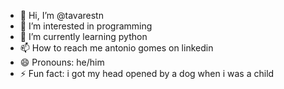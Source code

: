 - 👋 Hi, I’m @tavarestn
- 👀 I’m interested in programming
- 🌱 I’m currently learning python
- 📫 How to reach me antonio gomes on linkedin
- 😄 Pronouns: he/him
- ⚡ Fun fact: i got my head opened by a dog when i was a child

<!---
tavarestn/tavarestn is a ✨ special ✨ repository because its `README.md` (this file) appears on your GitHub profile.
You can click the Preview link to take a look at your changes.
--->
